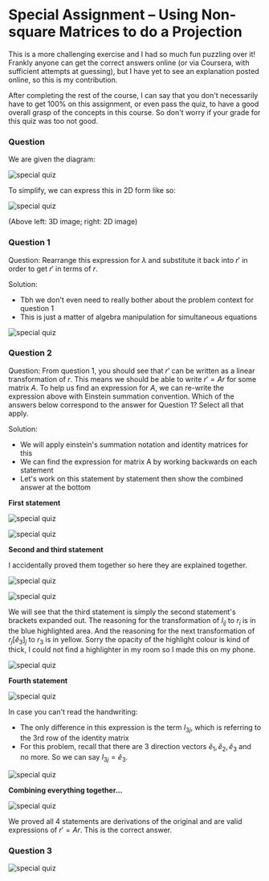 # Special Assignment – Using Non-square Matrices to do a Projection

This is a more challenging exercise and I had so much fun puzzling over it! Frankly anyone can get the correct answers online (or via Coursera, with sufficient attempts at guessing), but I have yet to see an explanation posted online, so this is my contribution. 

After completing the rest of the course, I can say that you don't necessarily have to get 100% on this assignment, or even pass the quiz, to have a good overall grasp of the concepts in this course. So don't worry if your grade for this quiz was too not good. 

### Question 

We are given the diagram: 

![special quiz](imgs/w4_hard_quiz1.png)

To simplify, we can express this in 2D form like so:

![special quiz](imgs/w4_hard_quiz2.jpg)

(Above left: 3D image; right: 2D image) 

### Question 1 

Question: Rearrange this expression for $\lambda$ and substitute it back into $r'$ in order to get $r'$ in terms of $r$. 

Solution: 

* Tbh we don't even need to really bother about the problem context for question 1
* This is just a matter of algebra manipulation for simultaneous equations

![special quiz](imgs/w4_hard_quiz3.jpg)

### Question 2 

Question: From question 1, you should see that $r'$ can be written as a linear transformation of $r$. This means we should be able to write $r' = Ar$ for some matrix $A$. To help us find an expression for $A$, we can re-write the expression above with Einstein summation convention. Which of the answers below correspond to the answer for Question 1? Select all that apply. 

Solution:

* We will apply einstein's summation notation and identity matrices for this 
* We can find the expression for matrix A by working backwards on each statement
* Let's work on this statement by statement then show the combined answer at the bottom

**First statement**

![special quiz](imgs/w4_hard_quiz4.png)

![special quiz](imgs/w4_hard_quiz7.jpg)

**Second and third statement**

I accidentally proved them together so here they are explained together. 

![special quiz](imgs/w4_hard_quiz5.png)

![special quiz](imgs/w4_hard_quiz6.png)

We will see that the third statement is simply the second statement's brackets expanded out. The reasoning for the transformation of $I_{ij}$ to $r_i$ is in the blue highlighted area. And the reasoning for the next transformation of $r_j[\hat e_3]_j$ to $r_3$ is in yellow. Sorry the opacity of the highlight colour is kind of thick, I could not find a highlighter in my room so I made this on my phone. 

![special quiz](imgs/w4_hard_quiz8.jpg)

**Fourth statement**

![special quiz](imgs/w4_hard_quiz9.png)

In case you can't read the handwriting:

* The only difference in this expression is the term $I_{3j}$, which is referring to the 3rd row of the identity matrix 
* For this problem, recall that there are 3 direction vectors $\hat e_1, \hat e_2, \hat e_3$ and no more. So we can say $I_{3j} = \hat e_3$. 

![special quiz](imgs/w4_hard_quiz10.jpg)

**Combining everything together...**

![special quiz](imgs/w4_hard_quiz11.png)

We proved all 4 statements are derivations of the original and are valid expressions of $r' = Ar$. This is the correct answer.

### Question 3 

![special quiz](imgs/w4_hard_quiz12.png)